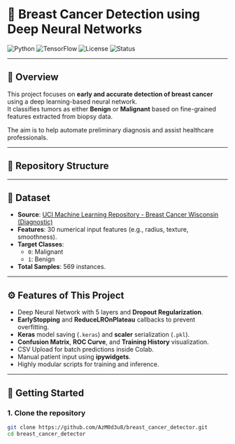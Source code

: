 
# 🧠 Breast Cancer Detection using Deep Neural Networks

![Python](https://img.shields.io/badge/Python-3.8%2B-blue.svg)
![TensorFlow](https://img.shields.io/badge/TensorFlow-2.10%2B-orange.svg)
![License](https://img.shields.io/badge/License-MIT-green.svg)
![Status](https://img.shields.io/badge/Status-Active-brightgreen.svg)

---

## 📖 Overview

This project focuses on **early and accurate detection of breast cancer** using a deep learning-based neural network.  
It classifies tumors as either **Benign** or **Malignant** based on fine-grained features extracted from biopsy data.

The aim is to help automate preliminary diagnosis and assist healthcare professionals.

---

## 📂 Repository Structure

---

## 🧬 Dataset

- **Source**: [UCI Machine Learning Repository - Breast Cancer Wisconsin (Diagnostic)](https://archive.ics.uci.edu/ml/datasets/breast+cancer+wisconsin+(diagnostic))
- **Features**: 30 numerical input features (e.g., radius, texture, smoothness).
- **Target Classes**: 
  - `0`: Malignant
  - `1`: Benign
- **Total Samples**: 569 instances.

---

## ⚙️ Features of This Project

- Deep Neural Network with 5 layers and **Dropout Regularization**.
- **EarlyStopping** and **ReduceLROnPlateau** callbacks to prevent overfitting.
- **Keras** model saving (`.keras`) and **scaler** serialization (`.pkl`).
- **Confusion Matrix**, **ROC Curve**, and **Training History** visualization.
- CSV Upload for batch predictions inside Colab.
- Manual patient input using **ipywidgets**.
- Highly modular scripts for training and inference.

---

## 🚀 Getting Started

### 1. Clone the repository

```bash
git clone https://github.com/AzM0d3u8/breast_cancer_detector.git
cd breast_cancer_detector
